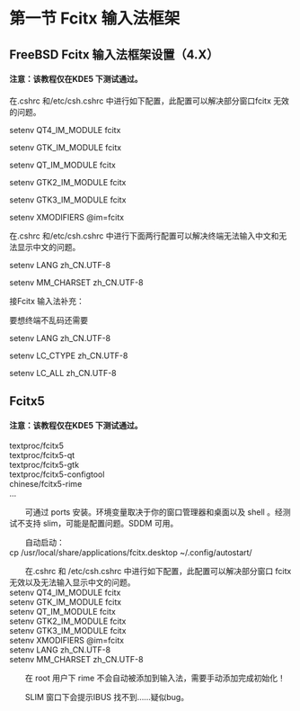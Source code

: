 # 第一节 Fcitx 输入法框架

## FreeBSD Fcitx 输入法框架设置（4.X）

#### 注意：该教程仅在KDE5 下测试通过。 <a href="zhu-yi-gai-jiao-cheng-jin-zai-kde5-xia-ce-shi-tong-guo" id="zhu-yi-gai-jiao-cheng-jin-zai-kde5-xia-ce-shi-tong-guo"></a>

在.cshrc 和/etc/csh.cshrc 中进行如下配置，此配置可以解决部分窗口fcitx 无效的问题。

setenv QT4\_IM\_MODULE fcitx

setenv GTK\_IM\_MODULE fcitx

setenv QT\_IM\_MODULE fcitx

setenv GTK2\_IM\_MODULE fcitx

setenv GTK3\_IM\_MODULE fcitx

setenv XMODIFIERS @im=fcitx

在.cshrc 和/etc/csh.cshrc 中进行下面两行配置可以解决终端无法输入中文和无法显示中文的问题。

setenv LANG zh\_CN.UTF-8

setenv MM\_CHARSET zh\_CN.UTF-8

接Fcitx 输入法补充：

要想终端不乱码还需要

setenv LANG zh\_CN.UTF-8

setenv LC\_CTYPE zh\_CN.UTF-8

setenv LC\_ALL zh\_CN.UTF-8

## Fcitx5

#### 注意：该教程仅在KDE5 下测试通过。 <a href="zhu-yi-gai-jiao-cheng-jin-zai-kde5-xia-ce-shi-tong-guo" id="zhu-yi-gai-jiao-cheng-jin-zai-kde5-xia-ce-shi-tong-guo"></a>

textproc/fcitx5\
textproc/fcitx5-qt\
textproc/fcitx5-gtk\
textproc/fcitx5-configtool\
chinese/fcitx5-rime\
…

　　可通过 ports 安装。环境变量取决于你的窗口管理器和桌面以及 shell 。经测试不支持 slim，可能是配置问题。SDDM 可用。

　　自动启动：\
cp /usr/local/share/applications/fcitx.desktop \~/.config/autostart/

　　在.cshrc 和 /etc/csh.cshrc 中进行如下配置，此配置可以解决部分窗口 fcitx 无效以及无法输入显示中文的问题。\
setenv QT4\_IM\_MODULE fcitx\
setenv GTK\_IM\_MODULE fcitx\
setenv QT\_IM\_MODULE fcitx\
setenv GTK2\_IM\_MODULE fcitx\
setenv GTK3\_IM\_MODULE fcitx\
setenv XMODIFIERS @im=fcitx\
setenv LANG zh\_CN.UTF-8\
setenv MM\_CHARSET zh\_CN.UTF-8

　　在 root 用户下 rime 不会自动被添加到输入法，需要手动添加完成初始化！

　　SLIM 窗口下会提示IBUS 找不到……疑似bug。
